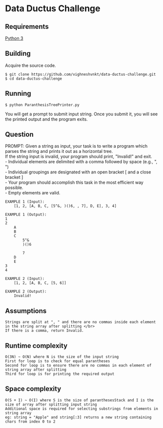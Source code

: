 # Data Ductus Challenge

## Requirements

[Python 3](https://www.python.org/downloads/)

## Building

Acquire the source code.

```
$ git clone https://github.com/vighneshvnkt/data-ductus-challenge.git
$ cd data-ductus-challenge
```

## Running

```
$ python ParanthesisTreePrinter.py
```

You will get a prompt to submit input string. Once you submit it, you will see the printed output and the program exits.

## Question

PROMPT:
  	Given a string as input, your task is to write a program which parses the string and prints it out as a horizontal tree. </br>
  	If the string input is invalid, your program should print, "Invalid!" and exit. </br>
  			- Individual elements are delimited with a comma followed by space (e.g., ", ") </br>
  			- Individual groupings are designated with an open bracket [ and a close bracket ] </br>
  			- Your program should accomplish this task in the most efficient way possible. </br>
  			- Empty elements are valid. </br>

  	EXAMPLE 1 (Input): 
  		[1, 2, [A, B, C, [5^&, )()6, , 7], D, E], 3, 4] 

  	EXAMPLE 1 (Output): 
  	1 
  	2 
    	A 
    	B 
    	C 
      		5^& 
      		)()6 

      		7 
    	D 
    	E 
  	3 
  	4 

  	EXAMPLE 2 (Input): 
  		[1, 2, [A, B, C, [5, 6]] 

  	EXAMPLE 2 (Output): 
  		Invalid! 


## Assumptions


	Strings are split at ", " and there are no commas inside each element in the string array after splitting </br>
	If there is a comma, return Invalid.


## Runtime complexity

	O(3N) ~ O(N) where N is the size of the input string
	First for loop is to check for equal parantheses
	Second for loop is to ensure there are no commas in each element of string array after splitting
	Third for loop is for printing the required output

## Space complexity

	O(S + I) ~ O(I) where S is the size of paranthesesStack and I is the size of array after splitting input string
	Additional space is required for selecting substrings from elements in string array
	eg: string = "Apple" and string[:3] returns a new string containing chars from index 0 to 2